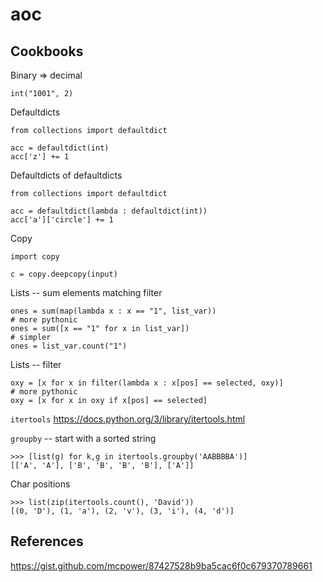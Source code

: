 # aoc

## Cookbooks

Binary => decimal
```
int("1001", 2)
```

Defaultdicts
```
from collections import defaultdict

acc = defaultdict(int)
acc['z'] += 1
```
Defaultdicts of defaultdicts
```
from collections import defaultdict

acc = defaultdict(lambda : defaultdict(int))
acc['a']['circle'] += 1
```

Copy
```
import copy

c = copy.deepcopy(input)
```

Lists -- sum elements matching filter
```
ones = sum(map(lambda x : x == "1", list_var))
# more pythonic
ones = sum([x == "1" for x in list_var])
# simpler
ones = list_var.count("1")
```
Lists -- filter
```
oxy = [x for x in filter(lambda x : x[pos] == selected, oxy)]
# more pythonic
oxy = [x for x in oxy if x[pos] == selected]
```

`itertools`
https://docs.python.org/3/library/itertools.html

`groupby` -- start with a sorted string
```
>>> [list(g) for k,g in itertools.groupby('AABBBBA')]
[['A', 'A'], ['B', 'B', 'B', 'B'], ['A']] 
```

Char positions
```
>>> list(zip(itertools.count(), 'David')) 
[(0, 'D'), (1, 'a'), (2, 'v'), (3, 'i'), (4, 'd')]
```

## References
https://gist.github.com/mcpower/87427528b9ba5cac6f0c679370789661
